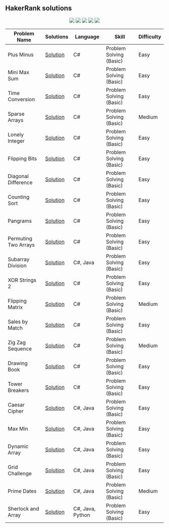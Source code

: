 ## HakerRank solutions  
<p align="center">
  <img src="https://img.shields.io/github/last-commit/bartoszclapinski/ChallengesSolutions?style=flat-square">
  <img src="https://img.shields.io/github/commit-activity/w/bartoszclapinski/ChallengesSolutions?color=green&style=flat-square">
  <img src="https://img.shields.io/badge/Problems%20Solved-23-blueviolet?style=flat-square">
  <img src="https://img.shields.io/github/languages/count/bartoszclapinski/ChallengesSolutions?color=orange&style=flat-square">
  <img src="https://img.shields.io/github/languages/top/bartoszclapinski/ChallengesSolutions?style=flat-square">  
</p>

| Problem Name | Solutions | Language | Skill | Difficulty |
| ------- | ------- | ------- | ------- | ------- |
| Plus Minus | [Solution](https://github.com/bartoszclapinski/ChallengesSolutions/tree/master/HackerRank/PlusMinus) | C# | Problem Solving (Basic) | Easy |
| Mini Max Sum | [Solution](https://github.com/bartoszclapinski/ChallengesSolutions/tree/master/HackerRank/MiniMaxSum) | C# | Problem Solving (Basic) |  Easy |
| Time Conversion | [Solution](https://github.com/bartoszclapinski/ChallengesSolutions/tree/master/HackerRank/TimeConversion) | C# | Problem Solving (Basic) | Easy |
| Sparse Arrays | [Solution](https://github.com/bartoszclapinski/ChallengesSolutions/tree/master/HackerRank/SparseArrays) | C# | Problem Solving (Basic) | Medium |
| Lonely Integer | [Solution](https://github.com/bartoszclapinski/ChallengesSolutions/tree/master/HackerRank/LonelyInteger) | C# | Problem Solving (Basic) | Easy |
| Flipping Bits | [Solution](https://github.com/bartoszclapinski/ChallengesSolutions/tree/master/HackerRank/FlippingBits) | C# | Problem Solving (Basic) | Easy |
| Diagonal Difference | [Solution](https://github.com/bartoszclapinski/ChallengesSolutions/tree/master/HackerRank/DiagonalDifference) | C# | Problem Solving (Basic) | Easy |
| Counting Sort | [Solution](https://github.com/bartoszclapinski/ChallengesSolutions/tree/master/HackerRank/CountingSort) | C# | Problem Solving (Basic) | Easy |
| Pangrams | [Solution](https://github.com/bartoszclapinski/ChallengesSolutions/tree/master/HackerRank/Pangrams) | C# | Problem Solving (Basic) | Easy |
| Permuting Two Arrays | [Solution](https://github.com/bartoszclapinski/ChallengesSolutions/tree/master/HackerRank/PermutingTwoArrays) | C# | Problem Solving (Basic) | Easy |
| Subarray Division | [Solution](https://github.com/bartoszclapinski/ChallengesSolutions/tree/master/HackerRank/SubarrayDivision) | C#, Java | Problem Solving (Basic) | Easy |
| XOR Strings 2 | [Solution](https://github.com/bartoszclapinski/ChallengesSolutions/tree/master/HackerRank/XorStrings2) | C# | Problem Solving (Basic) | Easy |
| Flipping Matrix | [Solution](https://github.com/bartoszclapinski/HackerRank-Solutions/tree/master/HackerRank/FlippingMatrix) | C# | Problem Solving (Basic) | Medium |
| Sales by Match | [Solution](https://github.com/bartoszclapinski/HackerRank-Solutions/tree/master/HackerRank/SalesByMatch) | C# | Problem Solving (Basic) | Easy |
| Zig Zag Sequence | [Solution](https://github.com/bartoszclapinski/HackerRank-Solutions/tree/master/HackerRank/ZigZagSequence) | C# | Problem Solving (Basic) | Medium |
| Drawing Book | [Solution](https://github.com/bartoszclapinski/HackerRank-Solutions/tree/master/HackerRank/DrawingBook) | C# | Problem Solving (Basic) | Easy |
| Tower Breakers | [Solution](https://github.com/bartoszclapinski/HackerRank-Solutions/tree/master/HackerRank/TowerBreakers) | C# | Problem Solving (Basic) | Easy |
| Caesar Cipher | [Solution](https://github.com/bartoszclapinski/HackerRank-Solutions/tree/master/HackerRank/CaesarCipher) | C#, Java | Problem Solving (Basic) | Easy |
| Max Min | [Solution](https://github.com/bartoszclapinski/HackerRank-Solutions/tree/master/HackerRank/MaxMin) | C#, Java | Problem Solving (Basic) | Easy |
| Dynamic Array | [Solution](https://github.com/bartoszclapinski/HackerRank-Solutions/tree/master/HackerRank/DynamicArray) | C#, Java | Problem Solving (Basic) | Easy |
| Grid Challenge | [Solution](https://github.com/bartoszclapinski/HackerRank-Solutions/tree/master/HackerRank/GridChallenge) | C#, Java | Problem Solving (Basic) | Easy |
| Prime Dates | [Solution](https://github.com/bartoszclapinski/HackerRank-Solutions/tree/master/HackerRank/PrimeDates) | C#, Java | Problem Solving (Basic) | Medium |
| Sherlock and Array | [Solution](https://github.com/bartoszclapinski/HackerRank-Solutions/tree/master/HackerRank/SherlockAndArray) | C#, Java, Python | Problem Solving (Basic) | Easy |